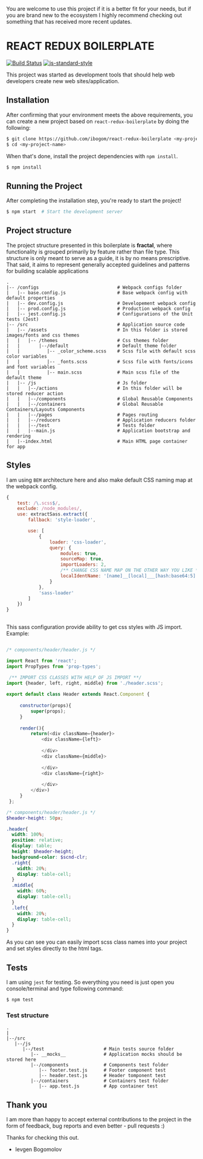 You are welcome to use this project if it is a better fit for your needs, but if you are brand new to the ecosystem I highly recommend checking out something that has received more recent updates.

# REACT REDUX BOILERPLATE
[![Build Status](https://travis-ci.org/ibogom/react-redux-boilerplate.svg?branch=master)](https://travis-ci.org/ibogom/react-redux-boilerplate/builds/277822177)
[![js-standard-style](https://img.shields.io/badge/code%20style-standard-brightgreen.svg)](http://standardjs.com/)

This project was started as development tools that should help web developers create new web sites/application. 

## Installation

After confirming that your environment meets the above requirements, you can create a new project based on `react-redux-boilerplate` by doing the following:

```bash
$ git clone https://github.com/ibogom/react-redux-boilerplate <my-project-name>
$ cd <my-project-name>
```

When that's done, install the project dependencies with `npm install`.

```bash
$ npm install
```

## Running the Project

After completing the installation step, you're ready to start the project!

```bash
$ npm start  # Start the development server
```

## Project structure

The project structure presented in this boilerplate is **fractal**, where functionality is grouped primarily by feature rather than file type. This structure is only meant to serve as a guide, it is by no means prescriptive. That said, it aims to represent generally accepted guidelines and patterns for building scalable applications

```
.
|-- /configs                             # Webpack configs folder
|   |-- base.config.js                   # Base webpack config with default properties
|   |-- dev.config.js                    # Developement webpack config   
|   |-- prod.config.js                   # Production webpack config
|   |-- jest.config.js                   # Configurations of the Unit tests (Jest)
|-- /src                                 # Application source code
|   |-- /assets                          # In this folder is stored images/fonts and css themes
|   |   |-- /themes                      # Css themes folder
|   |       |--/default                  # Default theme folder
|   |          |-- _color_scheme.scss    # Scss file with default scss color variables 
|   |          |-- _fonts.scss           # Scss file with fonts/icons and font variables 
|   |          |-- main.scss             # Main scss file of the default theme
|   |-- /js                              # Js folder
|   |   |--/actions                      # In this folder will be stored reducer action
|   |   |--/components                   # Global Reusable Components
|   |   |--/containers                   # Global Reusable Containers/Layouts Components
|   |   |--/pages                        # Pages routing
|   |   |--/reducers                     # Application reducers folder
|   |   |--/test                         # Tests folder
|   |   |--main.js                       # Application bootstrap and rendering
|   |--index.html                        # Main HTML page container for app
```

## Styles
I am using `BEM` architecture here and also make default CSS naming map at the webpack config.

```javascript
{
    test: /\.scss$/,
    exclude: /node_modules/,
    use: extractSass.extract({
        fallback: 'style-loader',

        use: [
            {
                loader: 'css-loader',
                query: {
                    modules: true,
                    sourceMap: true,
                    importLoaders: 2,
                    /** CHANGE CSS NAME MAP ON THE OTHER WAY YOU LIKE **/
                    localIdentName: '[name]__[local]___[hash:base64:5]'
                }
            },
            'sass-loader'
        ]
    })
}
           
```

This sass configuration provide ability to get css styles with JS import. Example: 

```javascript

/* components/header/header.js */

import React from 'react';
import PropTypes from 'prop-types';

 /** IMPORT CSS CLASSES WITH HELP OF JS IMPORT **/
import {header, left, right, middle} from './header.scss';
 
export default class Header extends React.Component {
 
     constructor(props){
         super(props);
     }
 
     render(){
         return(<div className={header}>
             <div className={left}>
 
             </div>
             <div className={middle}>
 
             </div>
             <div className={right}>
 
             </div>
         </div>)
     }
 };

````  
```scss
/* components/header/header.js */
$header-height: 50px;

.header{
  width: 100%;
  position: relative;
  display: table;
  height: $header-height;
  background-color: $scnd-clr;
  .right{
    width: 20%;
    display: table-cell;
  }
  .middle{
    width: 60%;
    display: table-cell;
  }
  .left{
    width: 20%;
    display: table-cell;
  }
}
```
As you can see you can easily import scss class names into your project and set styles directly to the html tags. 
## Tests
I am using `jest` for testing.  So everything you need is just open you console/terminal and type following command:

```bash
$ npm test
```

### Test structure

```
.
|
|--/src
   |--/js
      |--/test                      # Main tests source folder
         |-- __mocks__              # Application mocks should be stored here
         |--/components             # Components test folder 
            |-- footer.test.js      # Footer component test
            |-- header.test.js      # Header tomponent test
         |--/containers             # Containers test folder
            |-- app.test.js         # App container test
```

## Thank you 

I am more than happy to accept external contributions to the project in the form of feedback, bug reports and even better - pull requests :)

Thanks for checking this out.

- Ievgen Bogomolov 
